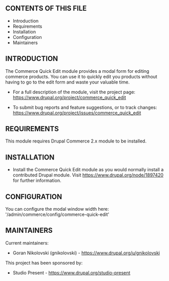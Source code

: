 CONTENTS OF THIS FILE
---------------------

 * Introduction
 * Requirements
 * Installation
 * Configuration
 * Maintainers


INTRODUCTION
------------

The Commerce Quick Edit module provides a modal form for editing commerce
products. You can use it to quickly edit you products without having to go to
the edit form and waste your valuable time.

 * For a full description of the module, visit the project page:
   https://www.drupal.org/project/commerce_quick_edit

 * To submit bug reports and feature suggestions, or to track changes:
   https://www.drupal.org/project/issues/commerce_quick_edit


REQUIREMENTS
------------

This module requires Drupal Commerce 2.x module to be installed.


INSTALLATION
------------

 * Install the Commerce Quick Edit module as you would normally install a
   contributed Drupal module. Visit https://www.drupal.org/node/1897420 for
   further information.


CONFIGURATION
-------------

You can configure the modal window width here:
'/admin/commerce/config/commerce-quick-edit'


MAINTAINERS
-----------

Current maintainers:
 * Goran Nikolovski (gnikolovski) - https://www.drupal.org/u/gnikolovski

This project has been sponsored by:
 * Studio Present - https://www.drupal.org/studio-present
